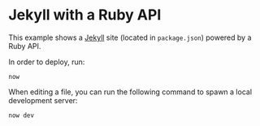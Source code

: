# Jekyll with a Ruby API

This example shows a [Jekyll](https://jekyllrb.com) site (located in `package.json`) powered by a Ruby API.

In order to deploy, run:

```
now
```

When editing a file, you can run the following command to spawn a local development server:

```
now dev
```
